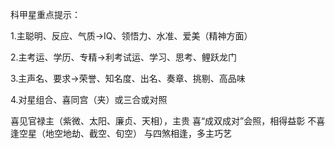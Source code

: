 科甲星重点提示：

1.主聪明、反应、气质→IQ、领悟力、水准、爱美（精神方面）

2.主考运、学历、专精→利考试运、学习、思考、鲤跃龙门

3.主声名、要求→荣誉、知名度、出名、奏章、挑剔、高品味

4.对星组合、喜同宫（夹）或三合或对照

喜见官禄主（紫微、太阳、廉贞、天相），主贵
喜“成双成对”会照，相得益彰
不喜逢空星（地空地劫、截空、旬空）
与四煞相逢，多主巧艺